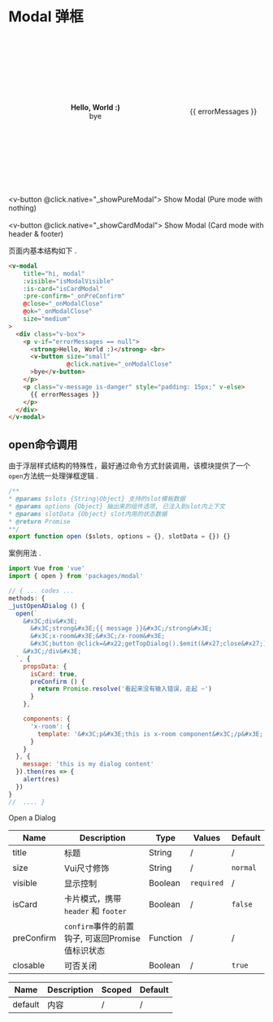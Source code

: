 # Modal 弹框

<div class="demo-box">
  <v-modal
      title="hi, modal"
      :visible="isModalVisible"
      :is-card="isCardModal"
      :pre-confirm="_onPreConfirm"
      @close="_onModalClose"
      @ok="_onModalClose"
      size="medium"
  >
    <div class="v-box" style="min-height: 300px; text-align: center; align-items: center; display: flex; justify-content: center;">
      <p style="flex: 1;" v-if="errorMessages == null">
        <strong>Hello, World :)</strong> <br>
        <v-button size="small"
                @click.native="_onModalClose"
        >bye</v-button>
      </p>
      <div v-else>
        <p class="v-message is-danger" style="padding: 15px;">
          {{ errorMessages }}
        </p>
      </div>
    </div>
  </v-modal>

  <v-button @click.native="_showPureModal">
    Show Modal (Pure mode with nothing)
  </v-button>
  <br>
  <br>
  <v-button @click.native="_showCardModal">
    Show Modal (Card mode with header & footer)
  </v-button>
</div>

页面内基本结构如下 .
```html
<v-modal
    title="hi, modal"
    :visible="isModalVisible"
    :is-card="isCardModal"
    :pre-confirm="_onPreConfirm"
    @close="_onModalClose"
    @ok="_onModalClose"
    size="medium"
>
  <div class="v-box">
    <p v-if="errorMessages == null">
      <strong>Hello, World :)</strong> <br>
      <v-button size="small"
                @click.native="_onModalClose"
      >bye</v-button>
    </p>
    <p class="v-message is-danger" style="padding: 15px;" v-else>
      {{ errorMessages }}
    </p>
  </div>
</v-modal>
```

## open命令调用
由于浮层样式结构的特殊性，最好通过命令方式封装调用，该模块提供了一个`open`方法统一处理弹框逻辑 .

```js
/**
* @params $slots {String|Object} 支持的slot模板数据
* @params options {Object} 抽出来的组件选项, 已注入到slot内上下文
* @params slotData {Object} slot内用的状态数据
* @return Promise
**/
export function open ($slots, options = {}, slotData = {}) {}
```

案例用法 .

```js
import Vue from 'vue'
import { open } from 'packages/modal'

// { ... codes ...
methods: {
_justOpenADialog () {
  open(`
    &#x3C;div&#x3E;
      &#x3C;strong&#x3E;{{ message }}&#x3C;/strong&#x3E;
      &#x3C;x-room&#x3E;&#x3C;/x-room&#x3E;
      &#x3C;button @click=&#x22;getTopDialog().$emit(&#x27;close&#x27;)&#x22;&#x3E;close&#x3C;/button&#x3E;
    &#x3C;/div&#x3E;
  `, {
    propsData: {
      isCard: true,
      preConfirm () {
        return Promise.resolve('看起来没有输入错误，走起 ~')
      }
    },

    components: {
      'x-room': {
        template: '&#x3C;p&#x3E;this is x-room component&#x3C;/p&#x3E;'
      }
    }
  }, {
    message: 'this is my dialog content'
  }).then(res => {
    alert(res)
  })
}
//  .... }
```

<div class="demo-box">
  <v-button @click.native="_justOpenADialog">Open a Dialog</v-button>
</div>

<script>
  import Vue from 'vue'
  import { open } from 'packages/modal'

  Vue.prototype.$open = open

  export default {
    data () {
      return {
        isModalVisible: false,
        isCardModal: false,
        errorMessages: null
      }
    },

    methods: {
      _onModalClose () {
        this.isModalVisible = false
        this.errorMessages = null
      },

      _showCardModal () {
        this.isCardModal = true
        this.isModalVisible = true
      },

      _showPureModal () {
        this.isCardModal = false
        this.isModalVisible = true
      },

      _onPreConfirm () {
        if (+window.prompt('输入 1 表示成功，0 表示失败') !== 1) {
          this.errorMessages = (new Error('Confirmed failed .')).toString()
          return Promise.reject(null)
        }
      },

      _justOpenADialog () {
        open(`
          <div>
            <strong>{{ message }}</strong>
            <x-room></x-room>
            <button @click="getTopDialog().$emit('close')">close</button>
          </div>
        `, {
          propsData: {
            isCard: true,
            preConfirm () {
              return Promise.resolve('看起来没有输入错误，走起 ~')
            }
          },

          components: {
            'x-room': {
              template: `<p>this is x-room component</p>`
            }
          }
        }, {
          message: 'this is my dialog content'
        }).then(res => {
          alert(res)
        })
      }
    }
  }
</script>

<div class="demo-box">
<component-doc-table>
<div slot="props">

Name       | Description    | Type     | Values | Default
----       | -------------- | -------- | ------ | -------
title      | 标题            | String   | /      | /
size       | Vui尺寸修饰     | String   | /      | `normal`
visible    | 显示控制        | Boolean  | `required` | /
isCard     | 卡片模式，携带`header` 和 `footer` | Boolean | / | `false`
preConfirm | `confirm`事件的前置钩子, 可返回Promise值标识状态 | Function | / | /
closable   | 可否关闭        | Boolean  |  /     |  `true`

</div>
<div slot="slots">

Name       | Description    | Scoped | Default
----       | -------------- | ------ | -------
default    | 内容            | /      | /
</div>
</component-doc-table>
</div>
